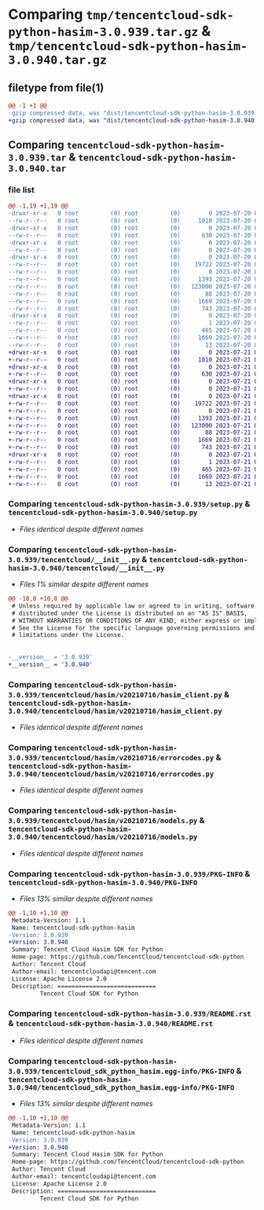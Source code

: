 # Comparing `tmp/tencentcloud-sdk-python-hasim-3.0.939.tar.gz` & `tmp/tencentcloud-sdk-python-hasim-3.0.940.tar.gz`

## filetype from file(1)

```diff
@@ -1 +1 @@
-gzip compressed data, was "dist/tencentcloud-sdk-python-hasim-3.0.939.tar", last modified: Thu Jul 20 00:25:11 2023, max compression
+gzip compressed data, was "dist/tencentcloud-sdk-python-hasim-3.0.940.tar", last modified: Fri Jul 21 00:32:14 2023, max compression
```

## Comparing `tencentcloud-sdk-python-hasim-3.0.939.tar` & `tencentcloud-sdk-python-hasim-3.0.940.tar`

### file list

```diff
@@ -1,19 +1,19 @@
-drwxr-xr-x   0 root         (0) root         (0)        0 2023-07-20 00:25:11.000000 tencentcloud-sdk-python-hasim-3.0.939/
--rw-r--r--   0 root         (0) root         (0)     1010 2023-07-20 00:25:11.000000 tencentcloud-sdk-python-hasim-3.0.939/setup.py
-drwxr-xr-x   0 root         (0) root         (0)        0 2023-07-20 00:25:11.000000 tencentcloud-sdk-python-hasim-3.0.939/tencentcloud/
--rw-r--r--   0 root         (0) root         (0)      630 2023-07-20 00:25:11.000000 tencentcloud-sdk-python-hasim-3.0.939/tencentcloud/__init__.py
-drwxr-xr-x   0 root         (0) root         (0)        0 2023-07-20 00:25:11.000000 tencentcloud-sdk-python-hasim-3.0.939/tencentcloud/hasim/
--rw-r--r--   0 root         (0) root         (0)        0 2023-07-20 00:25:11.000000 tencentcloud-sdk-python-hasim-3.0.939/tencentcloud/hasim/__init__.py
-drwxr-xr-x   0 root         (0) root         (0)        0 2023-07-20 00:25:11.000000 tencentcloud-sdk-python-hasim-3.0.939/tencentcloud/hasim/v20210716/
--rw-r--r--   0 root         (0) root         (0)    19722 2023-07-20 00:25:11.000000 tencentcloud-sdk-python-hasim-3.0.939/tencentcloud/hasim/v20210716/hasim_client.py
--rw-r--r--   0 root         (0) root         (0)        0 2023-07-20 00:25:11.000000 tencentcloud-sdk-python-hasim-3.0.939/tencentcloud/hasim/v20210716/__init__.py
--rw-r--r--   0 root         (0) root         (0)     1393 2023-07-20 00:25:11.000000 tencentcloud-sdk-python-hasim-3.0.939/tencentcloud/hasim/v20210716/errorcodes.py
--rw-r--r--   0 root         (0) root         (0)   123000 2023-07-20 00:25:11.000000 tencentcloud-sdk-python-hasim-3.0.939/tencentcloud/hasim/v20210716/models.py
--rw-r--r--   0 root         (0) root         (0)       88 2023-07-20 00:25:11.000000 tencentcloud-sdk-python-hasim-3.0.939/setup.cfg
--rw-r--r--   0 root         (0) root         (0)     1669 2023-07-20 00:25:11.000000 tencentcloud-sdk-python-hasim-3.0.939/PKG-INFO
--rw-r--r--   0 root         (0) root         (0)      743 2023-07-20 00:25:11.000000 tencentcloud-sdk-python-hasim-3.0.939/README.rst
-drwxr-xr-x   0 root         (0) root         (0)        0 2023-07-20 00:25:11.000000 tencentcloud-sdk-python-hasim-3.0.939/tencentcloud_sdk_python_hasim.egg-info/
--rw-r--r--   0 root         (0) root         (0)        1 2023-07-20 00:25:11.000000 tencentcloud-sdk-python-hasim-3.0.939/tencentcloud_sdk_python_hasim.egg-info/dependency_links.txt
--rw-r--r--   0 root         (0) root         (0)      465 2023-07-20 00:25:11.000000 tencentcloud-sdk-python-hasim-3.0.939/tencentcloud_sdk_python_hasim.egg-info/SOURCES.txt
--rw-r--r--   0 root         (0) root         (0)     1669 2023-07-20 00:25:11.000000 tencentcloud-sdk-python-hasim-3.0.939/tencentcloud_sdk_python_hasim.egg-info/PKG-INFO
--rw-r--r--   0 root         (0) root         (0)       13 2023-07-20 00:25:11.000000 tencentcloud-sdk-python-hasim-3.0.939/tencentcloud_sdk_python_hasim.egg-info/top_level.txt
+drwxr-xr-x   0 root         (0) root         (0)        0 2023-07-21 00:32:14.000000 tencentcloud-sdk-python-hasim-3.0.940/
+-rw-r--r--   0 root         (0) root         (0)     1010 2023-07-21 00:32:14.000000 tencentcloud-sdk-python-hasim-3.0.940/setup.py
+drwxr-xr-x   0 root         (0) root         (0)        0 2023-07-21 00:32:14.000000 tencentcloud-sdk-python-hasim-3.0.940/tencentcloud/
+-rw-r--r--   0 root         (0) root         (0)      630 2023-07-21 00:32:14.000000 tencentcloud-sdk-python-hasim-3.0.940/tencentcloud/__init__.py
+drwxr-xr-x   0 root         (0) root         (0)        0 2023-07-21 00:32:14.000000 tencentcloud-sdk-python-hasim-3.0.940/tencentcloud/hasim/
+-rw-r--r--   0 root         (0) root         (0)        0 2023-07-21 00:32:14.000000 tencentcloud-sdk-python-hasim-3.0.940/tencentcloud/hasim/__init__.py
+drwxr-xr-x   0 root         (0) root         (0)        0 2023-07-21 00:32:14.000000 tencentcloud-sdk-python-hasim-3.0.940/tencentcloud/hasim/v20210716/
+-rw-r--r--   0 root         (0) root         (0)    19722 2023-07-21 00:32:14.000000 tencentcloud-sdk-python-hasim-3.0.940/tencentcloud/hasim/v20210716/hasim_client.py
+-rw-r--r--   0 root         (0) root         (0)        0 2023-07-21 00:32:14.000000 tencentcloud-sdk-python-hasim-3.0.940/tencentcloud/hasim/v20210716/__init__.py
+-rw-r--r--   0 root         (0) root         (0)     1393 2023-07-21 00:32:14.000000 tencentcloud-sdk-python-hasim-3.0.940/tencentcloud/hasim/v20210716/errorcodes.py
+-rw-r--r--   0 root         (0) root         (0)   123000 2023-07-21 00:32:14.000000 tencentcloud-sdk-python-hasim-3.0.940/tencentcloud/hasim/v20210716/models.py
+-rw-r--r--   0 root         (0) root         (0)       88 2023-07-21 00:32:14.000000 tencentcloud-sdk-python-hasim-3.0.940/setup.cfg
+-rw-r--r--   0 root         (0) root         (0)     1669 2023-07-21 00:32:14.000000 tencentcloud-sdk-python-hasim-3.0.940/PKG-INFO
+-rw-r--r--   0 root         (0) root         (0)      743 2023-07-21 00:32:14.000000 tencentcloud-sdk-python-hasim-3.0.940/README.rst
+drwxr-xr-x   0 root         (0) root         (0)        0 2023-07-21 00:32:14.000000 tencentcloud-sdk-python-hasim-3.0.940/tencentcloud_sdk_python_hasim.egg-info/
+-rw-r--r--   0 root         (0) root         (0)        1 2023-07-21 00:32:14.000000 tencentcloud-sdk-python-hasim-3.0.940/tencentcloud_sdk_python_hasim.egg-info/dependency_links.txt
+-rw-r--r--   0 root         (0) root         (0)      465 2023-07-21 00:32:14.000000 tencentcloud-sdk-python-hasim-3.0.940/tencentcloud_sdk_python_hasim.egg-info/SOURCES.txt
+-rw-r--r--   0 root         (0) root         (0)     1669 2023-07-21 00:32:14.000000 tencentcloud-sdk-python-hasim-3.0.940/tencentcloud_sdk_python_hasim.egg-info/PKG-INFO
+-rw-r--r--   0 root         (0) root         (0)       13 2023-07-21 00:32:14.000000 tencentcloud-sdk-python-hasim-3.0.940/tencentcloud_sdk_python_hasim.egg-info/top_level.txt
```

### Comparing `tencentcloud-sdk-python-hasim-3.0.939/setup.py` & `tencentcloud-sdk-python-hasim-3.0.940/setup.py`

 * *Files identical despite different names*

### Comparing `tencentcloud-sdk-python-hasim-3.0.939/tencentcloud/__init__.py` & `tencentcloud-sdk-python-hasim-3.0.940/tencentcloud/__init__.py`

 * *Files 1% similar despite different names*

```diff
@@ -10,8 +10,8 @@
 # Unless required by applicable law or agreed to in writing, software
 # distributed under the License is distributed on an "AS IS" BASIS,
 # WITHOUT WARRANTIES OR CONDITIONS OF ANY KIND, either express or implied.
 # See the License for the specific language governing permissions and
 # limitations under the License.
 
 
-__version__ = '3.0.939'
+__version__ = '3.0.940'
```

### Comparing `tencentcloud-sdk-python-hasim-3.0.939/tencentcloud/hasim/v20210716/hasim_client.py` & `tencentcloud-sdk-python-hasim-3.0.940/tencentcloud/hasim/v20210716/hasim_client.py`

 * *Files identical despite different names*

### Comparing `tencentcloud-sdk-python-hasim-3.0.939/tencentcloud/hasim/v20210716/errorcodes.py` & `tencentcloud-sdk-python-hasim-3.0.940/tencentcloud/hasim/v20210716/errorcodes.py`

 * *Files identical despite different names*

### Comparing `tencentcloud-sdk-python-hasim-3.0.939/tencentcloud/hasim/v20210716/models.py` & `tencentcloud-sdk-python-hasim-3.0.940/tencentcloud/hasim/v20210716/models.py`

 * *Files identical despite different names*

### Comparing `tencentcloud-sdk-python-hasim-3.0.939/PKG-INFO` & `tencentcloud-sdk-python-hasim-3.0.940/PKG-INFO`

 * *Files 13% similar despite different names*

```diff
@@ -1,10 +1,10 @@
 Metadata-Version: 1.1
 Name: tencentcloud-sdk-python-hasim
-Version: 3.0.939
+Version: 3.0.940
 Summary: Tencent Cloud Hasim SDK for Python
 Home-page: https://github.com/TencentCloud/tencentcloud-sdk-python
 Author: Tencent Cloud
 Author-email: tencentcloudapi@tencent.com
 License: Apache License 2.0
 Description: ============================
         Tencent Cloud SDK for Python
```

### Comparing `tencentcloud-sdk-python-hasim-3.0.939/README.rst` & `tencentcloud-sdk-python-hasim-3.0.940/README.rst`

 * *Files identical despite different names*

### Comparing `tencentcloud-sdk-python-hasim-3.0.939/tencentcloud_sdk_python_hasim.egg-info/PKG-INFO` & `tencentcloud-sdk-python-hasim-3.0.940/tencentcloud_sdk_python_hasim.egg-info/PKG-INFO`

 * *Files 13% similar despite different names*

```diff
@@ -1,10 +1,10 @@
 Metadata-Version: 1.1
 Name: tencentcloud-sdk-python-hasim
-Version: 3.0.939
+Version: 3.0.940
 Summary: Tencent Cloud Hasim SDK for Python
 Home-page: https://github.com/TencentCloud/tencentcloud-sdk-python
 Author: Tencent Cloud
 Author-email: tencentcloudapi@tencent.com
 License: Apache License 2.0
 Description: ============================
         Tencent Cloud SDK for Python
```

